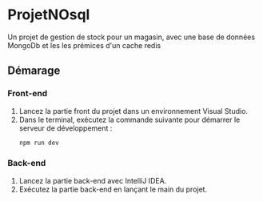 # ProjetNOsql

Un projet de gestion de stock pour un magasin, avec une base de données MongoDb et les les prémices d'un cache redis

## Démarage

### Front-end

1. Lancez la partie front du projet dans un environnement Visual Studio.
2. Dans le terminal, exécutez la commande suivante pour démarrer le serveur de développement :
   ```bash
   npm run dev

### Back-end
1. Lancez la partie back-end avec IntelliJ IDEA.    
2. Exécutez la partie back-end en lançant le main du projet.
